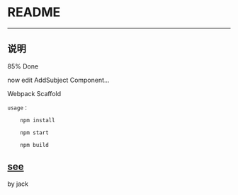 # README
----
## 说明

85% Done

now edit AddSubject Component...

Webpack Scaffold

    usage：
    
        npm install 
        
        npm start 
        
        npm build 
   
[see](http://www.jianshu.com/p/42e11515c10f)
----
        
by jack

